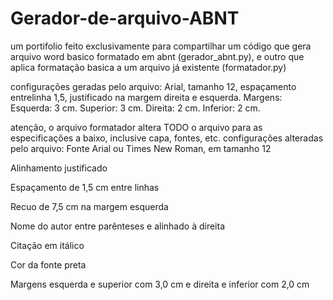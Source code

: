 # Gerador-de-arquivo-ABNT
um portifolio feito exclusivamente para compartilhar um código que gera arquivo word basico formatado em abnt (gerador_abnt.py), e outro que aplica formatação basica a um arquivo já existente (formatador.py)

configurações geradas pelo arquivo:
Arial, tamanho 12, espaçamento entrelinha 1,5, justificado na margem direita e esquerda. Margens: Esquerda: 3 cm. Superior: 3 cm. Direita: 2 cm. Inferior: 2 cm.


atenção, o arquivo formatador altera TODO o arquivo para as especificações a baixo, inclusive capa, fontes, etc. 
configurações alteradas pelo arquivo:
Fonte Arial ou Times New Roman, em tamanho 12 
 
Alinhamento justificado 
 
Espaçamento de 1,5 cm entre linhas 
 
Recuo de 7,5 cm na margem esquerda 
 
Nome do autor entre parênteses e alinhado à direita 
 
Citação em itálico 
 
Cor da fonte preta 
 
Margens esquerda e superior com 3,0 cm e direita e inferior com 2,0 cm 
